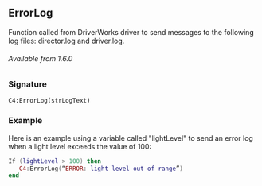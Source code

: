 ## ErrorLog

Function called from DriverWorks driver to send messages to the following log files: director.log and driver.log.

###### Available from 1.6.0


### Signature

`C4:ErrorLog(strLogText)`


### Example

Here is an example  using a variable called "lightLevel" to send an error log when a light level exceeds the value of 100:

```lua
If (lightLevel > 100) then
   C4:ErrorLog(“ERROR: light level out of range”)
end
```
